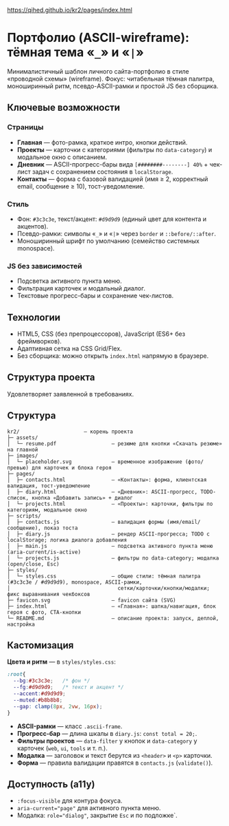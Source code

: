 https://qihed.github.io/kr2/pages/index.html

# Портфолио (ASCII-wireframe): тёмная тема «`_`» и «`|`»

Минималистичный шаблон личного сайта-портфолио в стиле «проводной схемы» (wireframe).
Фокус: читабельная тёмная палитра, моноширинный ритм, псевдо-ASCII-рамки и простой JS без сборщика.

## Ключевые возможности

### Страницы

* **Главная** — фото-рамка, краткое интро, кнопки действий.
* **Проекты** — карточки с категориями (фильтры по `data-category`) и модальное окно с описанием.
* **Дневник** — ASCII-прогресс-бары вида `[########--------] 40%` + чек-лист задач с сохранением состояния в `localStorage`.
* **Контакты** — форма с базовой валидацией (имя ≥ 2, корректный email, сообщение ≥ 10), тост-уведомление.

### Стиль

* Фон: `#3c3c3e`, текст/акцент: `#d9d9d9` (единый цвет для контента и акцентов).
* Псевдо-рамки: символы «`_`» и «`|`» через `border` и `::before/::after`.
* Моноширинный шрифт по умолчанию (семейство системных monospace).

### JS без зависимостей

* Подсветка активного пункта меню.
* Фильтрация карточек и модальный диалог.
* Текстовые прогресс-бары и сохранение чек-листов.

## Технологии

* HTML5, CSS (без препроцессоров), JavaScript (ES6+ без фреймворков).
* Адаптивная сетка на CSS Grid/Flex.
* Без сборщика: можно открыть `index.html` напрямую в браузере.

## Структура проекта

Удовлетворяет заявленной в требованиях.

## Структура

```text
kr2/                     — корень проекта
├─ assets/
│  └─ resume.pdf                  — резюме для кнопки «Скачать резюме» на главной
├─ images/
│  └─ placeholder.svg             — временное изображение (фото/превью) для карточек и блока героя
├─ pages/
│  ├─ contacts.html               — «Контакты»: форма, клиентская валидация, тост-уведомление
│  ├─ diary.html                  — «Дневник»: ASCII-прогресс, TODO-список, кнопка «Добавить запись» + диалог
│  └─ projects.html               — «Проекты»: карточки, фильтры по категориям, модальное окно
├─ scripts/
│  ├─ contacts.js                 — валидация формы (имя/email/сообщение), показ тоста
│  ├─ diary.js                    — рендер ASCII-прогресса; TODO с localStorage; логика диалога добавления
│  ├─ main.js                     — подсветка активного пункта меню (aria-current/is-active)
│  └─ projects.js                 — фильтры по data-category; модалка (open/close, Esc)
├─ styles/
│  └─ styles.css                  — общие стили: тёмная палитра (#3c3c3e / #d9d9d9), monospace, ASCII-рамки,
│                                   сетки/карточки/кнопки/модалки; фикс выравнивания чекбоксов
├─ favicon.svg                    — favicon сайта (SVG)
├─ index.html                     — «Главная»: шапка/навигация, блок героя с фото, CTA-кнопки
└─ README.md                      — описание проекта: запуск, деплой, настройка
```


## Кастомизация

**Цвета и ритм** — в `styles/styles.css`:

```css
:root{
  --bg:#3c3c3e;   /* фон */
  --fg:#d9d9d9;   /* текст и акцент */
  --accent:#d9d9d9;
  --muted:#b8b8b8;
  --gap: clamp(8px, 2vw, 16px);
}
```

* **ASCII-рамки** — класс `.ascii-frame`.
* **Прогресс-бар** — длина шкалы в `diary.js`: `const total = 20;`.
* **Фильтры проектов** — `data-filter` у кнопок и `data-category` у карточек (`web`, `ui`, `tools` и т. п.).
* **Модалка** — заголовок и текст берутся из `<header>` и `<p>` карточки.
* **Форма** — правила валидации правятся в `contacts.js` (`validate()`).

## Доступность (a11y)

* `:focus-visible` для контура фокуса.
* `aria-current="page"` для активного пункта меню.
* Модалка: `role="dialog"`, закрытие `Esc` и по подложке`.

